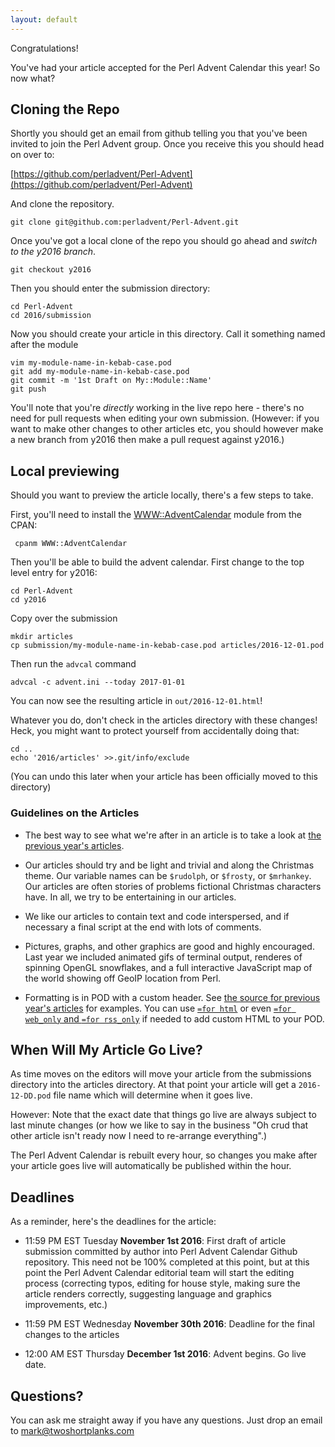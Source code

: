 ```yaml
---
layout: default
---
```

Congratulations!

You've had your article accepted for the Perl Advent Calendar this year!  So
now what?

## Cloning the Repo

Shortly you should get an email from github telling you that you've been invited
to join the Perl Advent group.  Once you receive this you should head on over
to:

[https://github.com/perladvent/Perl-Advent](https://github.com/perladvent/Perl-Advent)

And clone the repository.

    git clone git@github.com:perladvent/Perl-Advent.git

Once you've got a local clone of the repo you should go ahead and *switch to the
y2016 branch*.

    git checkout y2016

Then you should enter the submission directory:

    cd Perl-Advent
    cd 2016/submission

Now you should create your article in this directory.  Call it something
named after the module

    vim my-module-name-in-kebab-case.pod
    git add my-module-name-in-kebab-case.pod
    git commit -m '1st Draft on My::Module::Name'
    git push

You'll note that you're *directly* working in the live repo here - there's no
need for pull requests when editing your own submission. (However: if you want
to make other changes to other articles etc, you should however make a new
branch from y2016 then make a pull request against y2016.)

## Local previewing

Should you want to preview the article locally, there's a few steps to take.

First, you'll need to install the [WWW::AdventCalendar](https://metacpan.org/pod/WWW::AdventCalendar)
module from the CPAN:

     cpanm WWW::AdventCalendar

Then you'll be able to build the advent calendar.  First change to the top
level entry for y2016:

    cd Perl-Advent
    cd y2016

Copy over the submission

    mkdir articles
    cp submission/my-module-name-in-kebab-case.pod articles/2016-12-01.pod

Then run the `advcal` command

    advcal -c advent.ini --today 2017-01-01

You can now see the resulting article in `out/2016-12-01.html`!

Whatever you do, don't check in the articles directory with these changes!
Heck, you might want to protect yourself from accidentally doing that:

    cd ..
    echo '2016/articles' >>.git/info/exclude

(You can undo this later when your article has been officially moved to this
directory)

### Guidelines on the Articles ###

- The best way to see what we're after in an article is to take a look at
  [the previous year's articles](http://www.perladvent.org/2015/).

- Our articles should try and be light and trivial and along the Christmas theme.  Our variable names can be `$rudolph`, or `$frosty`, or `$mrhankey`.  Our articles
are often stories of problems fictional Christmas characters have.  In all, we
try to be entertaining in our articles.

- We like our articles to contain text and code interspersed, and if necessary a final script at the end with lots of comments.

- Pictures, graphs, and other graphics are good and highly encouraged.  Last year we included animated gifs of terminal output, renderes of spinning OpenGL snowflakes, and a full interactive JavaScript map of the world showing off GeoIP location from Perl.

- Formatting is in POD with a custom header.  See [the source for previous year's articles](https://github.com/perladvent/Perl-Advent/tree/master/2015/articles) for examples.  You can use [`=for html`](https://github.com/perladvent/Perl-Advent/blame/master/2015/articles/2015-12-02.pod#L75) or even [`=for web_only` and `=for rss_only`](https://github.com/perladvent/Perl-Advent/blame/master/2015/articles/2015-12-01.pod#L7) if needed to add custom HTML to your POD.

## When Will My Article Go Live?

As time moves on the editors will move your article from the submissions
directory into the articles directory.  At that point your article will get a
`2016-12-DD.pod` file name which will determine when it goes live.

However: Note that the exact date that things go live are always subject to
last minute changes (or how we like to say in the business "Oh crud that other
article isn't ready now I need to re-arrange everything".)

The Perl Advent Calendar is rebuilt every hour, so changes you make after your
article goes live will automatically be published within the hour.

## Deadlines

As a reminder, here's the deadlines for the article:

* 11:59 PM EST Tuesday **November 1st 2016**: First draft of article submission
  committed by author into Perl Advent Calendar Github repository.  This need
  not be 100% completed at this point, but at this point the Perl Advent
  Calendar editorial team will start the editing process (correcting typos,
  editing for house style, making sure the article renders correctly, suggesting
  language and graphics improvements, etc.)

* 11:59 PM EST Wednesday **November 30th 2016**: Deadline for the final changes
  to the articles

* 12:00 AM EST Thursday **December 1st 2016**: Advent begins.  Go live date.

## Questions?

You can ask me straight away if you have any questions.  Just drop an email
to [mark@twoshortplanks.com](mailto:mark@twoshotplanks.com)
